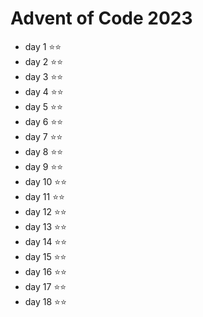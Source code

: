 # Advent of Code 2023
* day 1 ⭐⭐
* day 2 ⭐⭐
* day 3 ⭐⭐
* day 4 ⭐⭐
* day 5 ⭐⭐
* day 6 ⭐⭐
* day 7 ⭐⭐
* day 8 ⭐⭐
* day 9 ⭐⭐
* day 10 ⭐⭐
* day 11 ⭐⭐
* day 12 ⭐⭐
* day 13 ⭐⭐
* day 14 ⭐⭐
* day 15 ⭐⭐
* day 16 ⭐⭐
* day 17 ⭐⭐
* day 18 ⭐⭐